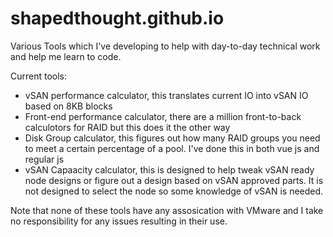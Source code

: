 # shapedthought.github.io
Various Tools which I've developing to help with day-to-day technical work and help me learn to code.

Current tools:
* vSAN performance calculator, this translates current IO into vSAN IO based on 8KB blocks
* Front-end performance calculator, there are a million front-to-back calculotors for RAID but this does it the other way
* Disk Group calculator, this figures out how many RAID groups you need to meet a certain percentage of a pool. I've done this in both vue js and regular js
* vSAN Capaacity calculator, this is designed to help tweak vSAN ready node designs or figure out a design based on vSAN approved parts.
It is not designed to select the node so some knowledge of vSAN is needed.

Note that none of these tools have any assosication with VMware and I take no responsibility for any issues resulting in their use.
